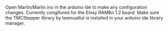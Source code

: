 Open Marlin/Marlin.ino in the arduino ide to make any configuration changes. Currently congifured for the Einsy RAMBo 1.2 board.
Make sure the TMCStepper library by teemuatlut is installed in your arduino ide library manager.

